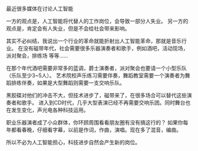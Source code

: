 最近很多媒体在讨论人工智能

一方的观点是，人工智能将代替人的工作岗位，会导致一部分人失业。
另一方的观点是，肯定会有人失业，但是不会给社会带来影响。

其实不必纠结，我说出一个行业的革命就能折射出人工智能革命，那就是音乐行业。
在没有磁带年代，社会需要很多乐器演奏者和歌手，例如酒吧，活动现场，派对聚会，排练场 等等......

在那个年代酒吧需要非常多的蓝调，爵士演奏者，派对聚会也要请一个小型乐队（乐队至少3~5人）。
艺术院校声乐练习需要伴奏，舞蹈教室需要一个演奏者为舞蹈排练伴奏，如果是大型舞蹈则需要一支交响乐队。

黑胶碟对他们的冲击不大，但技术进步了，磁带来了，在很多场合可以替代这些演奏者和歌手。
进入到CD时代，几乎大型表演已经不再需要交响乐团。同时舞台也在发生变化，声光电各种科技运用。

职业乐器演者成了小众群体，你环顾周围看看朋友圈有没有搞这行的？
如果你每年都看春晚，仔细看字幕，以前是作词，作曲，演唱。现在多了混音，编曲。

所以不必为人工智能担心，科技进步自然会产生新的岗位。
